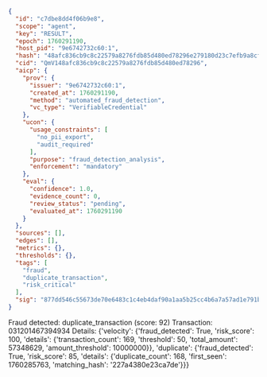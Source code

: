 ```json
{
  "id": "c7dbe8dd4f06b9e8",
  "scope": "agent",
  "key": "RESULT",
  "epoch": 1760291190,
  "host_pid": "9e6742732c60:1",
  "hash": "48afc836cb9c8c22579a8276fdb85d480ed78296e279180d23c7efb9a8cf006f",
  "cid": "QmV148afc836cb9c8c22579a8276fdb85d480ed78296",
  "aicp": {
    "prov": {
      "issuer": "9e6742732c60:1",
      "created_at": 1760291190,
      "method": "automated_fraud_detection",
      "vc_type": "VerifiableCredential"
    },
    "ucon": {
      "usage_constraints": [
        "no_pii_export",
        "audit_required"
      ],
      "purpose": "fraud_detection_analysis",
      "enforcement": "mandatory"
    },
    "eval": {
      "confidence": 1.0,
      "evidence_count": 0,
      "review_status": "pending",
      "evaluated_at": 1760291190
    }
  },
  "sources": [],
  "edges": [],
  "metrics": {},
  "thresholds": {},
  "tags": [
    "fraud",
    "duplicate_transaction",
    "risk_critical"
  ],
  "sig": "877dd546c55673de70e6483c1c4eb4daf90a1aa5b25cc4b6a7a57ad1e791bdb5"
}
```

Fraud detected: duplicate_transaction (score: 92)
Transaction: 031201467394934
Details: {'velocity': {'fraud_detected': True, 'risk_score': 100, 'details': {'transaction_count': 169, 'threshold': 50, 'total_amount': 57348629, 'amount_threshold': 10000000}}, 'duplicate': {'fraud_detected': True, 'risk_score': 85, 'details': {'duplicate_count': 168, 'first_seen': 1760285763, 'matching_hash': '227a4380e23ca7de'}}}
